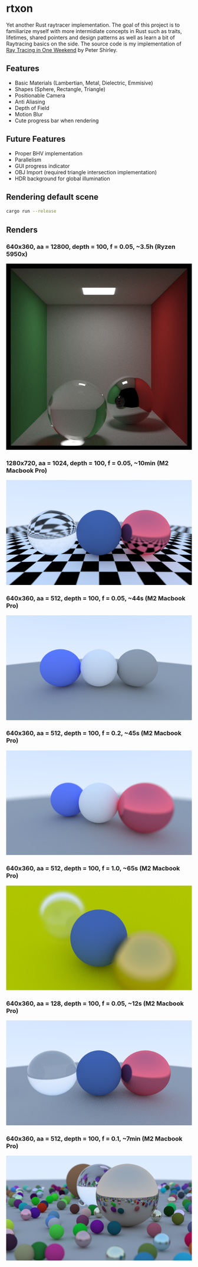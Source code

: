 # rtxon
Yet another Rust raytracer implementation. The goal of this project is to familiarize myself with more intermidiate concepts in Rust such as traits, lifetimes, shared pointers and design patterns as well as learn a bit of Raytracing basics on the side. The source code is my implementation of [Ray Tracing in One Weekend](https://raytracing.github.io/books/RayTracingInOneWeekend.html) by Peter Shirley.


## Features
- Basic Materials (Lambertian, Metal, Dielectric, Emmisive)
- Shapes (Sphere, Rectangle, Triangle)
- Positionable Camera
- Anti Aliasing
- Depth of Field
- Motion Blur
- Cute progress bar when rendering

## Future Features
- Proper BHV implementation
- Parallelism
- GUI progress indicator
- OBJ Import (required triangle intersection implementation)
- HDR background for global illumination

## Rendering default scene
```bash
cargo run --release
```

## Renders

### 640x360, aa = 12800, depth = 100, f = 0.05, ~3.5h (Ryzen 5950x)
<img src="images/render7.png" alt="Scene 1" width="650">

### 1280x720, aa = 1024, depth = 100, f = 0.05, ~10min (M2 Macbook Pro)
<img src="images/render6.png" alt="Scene 1" width="650">

### 640x360, aa = 512, depth = 100, f = 0.05, ~44s (M2 Macbook Pro)
![Scene 1](images/render1.png)

### 640x360, aa = 512, depth = 100, f = 0.2, ~45s (M2 Macbook Pro)
![Scene 2](images/render2.png)

### 640x360, aa = 512, depth = 100, f = 1.0, ~65s (M2 Macbook Pro)
![Scene 3](images/render3.png)

### 640x360, aa = 128, depth = 100, f = 0.05, ~12s (M2 Macbook Pro)
![Scene 4](images/render4.png)

### 640x360, aa = 512, depth = 100, f = 0.1, ~7min (M2 Macbook Pro)
![Scene 5](images/render5.png)

